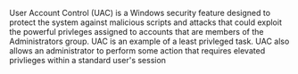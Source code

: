 User Account Control (UAC) is a Windows security feature designed to protect the system against malicious scripts and attacks that could exploit the powerful privleges assigned to accounts that are members of the Administrators group. UAC is an example of a least privleged task. UAC also allows an administrator to perform some action that requires elevated privlieges within a standard user's session